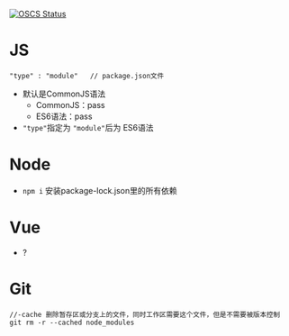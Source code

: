 [![OSCS Status](https://www.oscs1024.com/platform/badge/coolapker/Vue.svg?size=small)](https://www.oscs1024.com/project/coolapker/Vue?ref=badge_small)

# JS
    "type" : "module"   // package.json文件
- 默认是CommonJS语法
    - CommonJS：pass
    - ES6语法：pass
- `"type"`指定为 `"module"`后为 ES6语法

# Node
+ ```npm i```  安装package-lock.json里的所有依赖

# Vue

- ?
  
# Git
    //-cache 删除暂存区或分支上的文件，同时工作区需要这个文件，但是不需要被版本控制
    git rm -r --cached node_modules  

